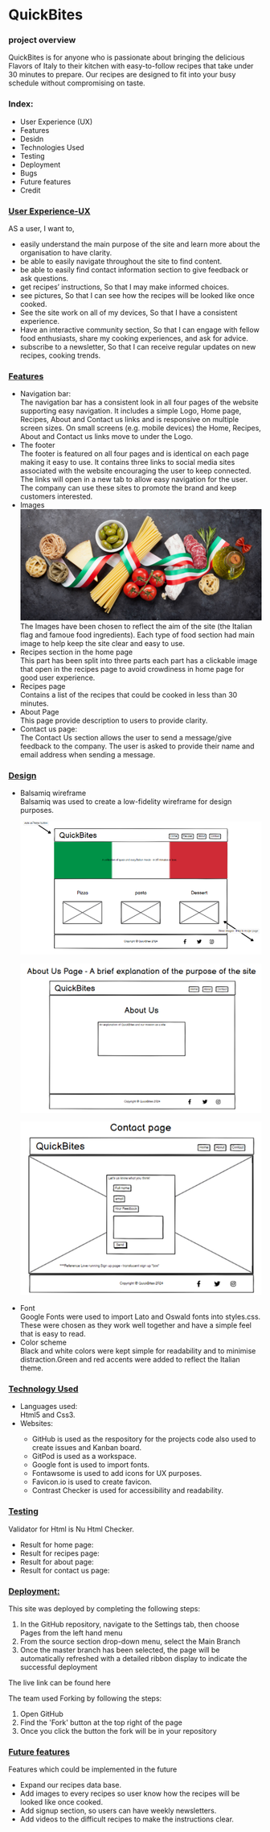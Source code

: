 <h1>QuickBites</h1>
<h3>project overview</h3>
<p>QuickBites is for anyone who is passionate about bringing the delicious Flavors of Italy to their kitchen with easy-to-follow recipes that take under 30 minutes to prepare. Our recipes are designed to fit into your busy schedule without compromising on taste.</p>
<!--live link-->
<!--images from different screen sizes-->


<h3>Index:</h3>
<ul>
  <li>User Experience (UX)</li>
  <li>Features</li>
  <li>Desidn</li>
  <li>Technologies Used</li>
  <li>Testing</li>
  <li>Deployment</li>
  <li>Bugs</li>
  <li>Future features</li>
  <li>Credit</li>
</ul>


<h3><ins>User Experience-UX</ins></h3>
AS a user, I want to, 
  <ul>
<li>	easily understand the main purpose of the site and learn more about the organisation to have clarity.</li>
<li>	be able to easily navigate throughout the site to find content.</li>
<li>	be able to easily find contact information section to give feedback or ask questions.</li>
<li>  get recipes’ instructions, So that I may make informed choices.</li>
<li>	see pictures, So that I can see how the recipes will be looked like once cooked.</li>
<li>	See the site work on all of my devices, So that I have a consistent experience.</li>
<li>  Have an interactive community section, So that I can engage with fellow food enthusiasts, share my cooking experiences, and ask for advice.</li>
<li>  subscribe to a newsletter, So that I can receive regular updates on new recipes, cooking trends.</li>
    </ul>

<h3><ins>Features</ins></h3>
<ul>
  <li>Navigation bar:</li>
  The navigation bar has a consistent look in all four pages of the website supporting easy navigation. It includes a simple Logo, Home page, Recipes, About and Contact us links and is responsive on multiple screen sizes. On small screens (e.g. mobile devices) the Home, Recipes, About and Contact us links move to under the Logo.
 <li>The footer</li>
  The footer is featured on all four pages and is identical on each page making it easy to use. It contains three links to social media sites associated with the website encouraging the user to keep connected. The links will open in a new tab to allow easy navigation for the user. The company can use these sites to promote the brand and keep customers interested. 
  <li>Images</li>
  <img src="assets/images/italian-cusine-img.jpg" alt="Italian flag with ingredients">
  The Images have been chosen to reflect the aim of the site (the Italian flag and famoue food ingredients).
Each type of food section had main image to help keep the site clear and easy to use.
  <li>Recipes section in the home page</li>
  This part has been split into three parts each part has a clickable image that open in the recipes page to avoid crowdiness in home page for good user experience.
  <li>Recipes page</li>
  Contains a list of the recipes that could be cooked in less than 30 minutes.
  <li>About Page</li>
  This page provide description to users to provide clarity.
  <li>Contact us page:</li>
  The Contact Us section allows the user to send a message/give feedback to the company. The user is asked to provide their name and email address when sending a message.
  
</ul>

<h3><ins>Design</ins></h3>
<ul>

<li>Balsamiq wireframe</li>
Balsamiq was used to create a low-fidelity wireframe for design purposes.
<p align="center"><img src="assets/images/home page.png" alt="Balsamiq wireframe for home page"></p>
<p align="center"><img src="assets/images/about us.png" alt="Balsamiq wireframe for about us page"></p>
<p align="center"><img src="assets/images/contact page.png" alt="Balsamiq wireframe for contact us page"></p>

<li>Font</li>
Google Fonts were used to import Lato and Oswald fonts into styles.css. These were chosen as they work well together and have a simple feel that is easy to read.

<li>Color scheme</li>
Black and white colors were kept simple for readability and to minimise distraction.Green and red accents were added to reflect the Italian theme.

</ul>


<h3><ins>Technology Used</ins></h3>
<ul>
  <li>Languages used:</li>
  Html5 and Css3.

  <li>Websites:</li>
  <ul>
  <li>  GitHub is used as the respository for the projects code also used to create issues and Kanban board.</li>
  <li>  GitPod is used as a workspace.</li>
  <li>  Google font is used to import fonts.</li>
  <li>  Fontawsome is used to add icons for UX purposes.</li>
  <li>  Favicon.io is used to create favicon.</li>
  <li>  Contrast Checker is used for accessibility and readability.</li>
 </ul> 

</ul>


<h3><ins>Testing</ins></h3>

  Validator for Html is Nu Html Checker.
  <ul>
    <li>Result for home page:</li>
   <li>Result for recipes page:</li>

  <li>Result for about page:</li>

  <li>Result for contact us page:</li> 
  </ul>



<h3><ins>Deployment:</ins></h3>
This site was deployed by completing the following steps:
<ol>
  <li>In the GitHub repository, navigate to the Settings tab, then choose Pages from the left hand menu</li>
  <li>From the source section drop-down menu, select the Main Branch</li>
  <li>Once the master branch has been selected, the page will be automatically refreshed with a detailed ribbon display to indicate the successful deployment</li>
</ol>
<p>The live link can be found here</p>

The team used Forking by following the steps:
<ol>
  <li>Open GitHub</li>
  <li>Find the 'Fork' button at the top right of the page</li>
  <li>Once you click the button the fork will be in your repository</li>
</ol>


<h3><ins>Future features</ins></h3>
Features which could be implemented in the future
<ul>
  <li>Expand our recipes data base.</li>
  <li>Add images to every recipes so user know how the recipes will be looked like once cooked.</li>
  <li>Add signup section, so users can have weekly newsletters.</li>
  <li>Add videos to the difficult recipes to make the instructions clear.</li>
</ul>


